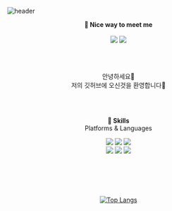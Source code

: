 ![header](https://capsule-render.vercel.app/api?type=Waving&color=6445C4FF&height=300&section=header&text=I'm%20Haeyoung&fontSize=90&animation=fadeIn)
<br>

<p align="center">
    <Strong>🤞 Nice way to meet me</Strong><br><br>
    <a href="https://tistory.com/" target="_blank"><img src="https://img.shields.io/badge/Tech_Blog-DD0B78?style=flat-square&logo=GitHub%20Sponsors&logoColor=white"/></a>
    <a href="mailto:haey1009@gmail.com" target="_blank"><img src="https://img.shields.io/badge/haey1009@gmail.com-EA4335?style=flat-square&logo=Gmail&logoColor=white"/></a>
<!--     <a href="https://www.linkedin.com/in/cowkite/" target="_blank"><img src="https://img.shields.io/badge/SoyeonKim-0A66C2?style=flat-square&logo=Linkedin&logoColor=white"/></a> -->
<!--     <a href="https://www.instagram.com" target="_blank"><img src="https://img.shields.io/badge/Instagram-E4405F?style=flat-square&logo=Instagram&logoColor=white"/></a> -->
    <br>
</p>

<br>
<br>

<p align="center">
안녕하세요👐<br>
저의 깃허브에 오신것을 환영합니다👋
</p>

<!--
<p align="center">
안녕하세요👐<br>
프론트개발자로 일하고 있으며 프론트와백엔드 모두 관심있는 개발자 입니다
</p>
--!>

<br>
<br>

<p align="center">
  <Strong>💪 Skills</Strong>
   <br>
   Platforms & Languages
    </p>

<p align="center" display="inline-block">
        <img src="https://img.shields.io/badge/React-61DAFB?style=for-the-badge&logo=React&logoColor=white"> 
    <img src="https://img.shields.io/badge/Javascript-F7DF1E?style=for-the-badge&logo=Javascript&logoColor=white"> 
    <img src="https://img.shields.io/badge/css-1572B6?style=for-the-badge&logo=css3&logoColor=white">
    <br/>
  <img src="https://img.shields.io/badge/JAVA-007396?style=for-the-badge&logo=java&logoColor=white"> 
    <img src="https://img.shields.io/badge/Spring-6DB33F?style=for-the-badge&logo=Spring&logoColor=white">
    <img src="https://img.shields.io/badge/SpringBoot-6DB33F?style=for-the-badge&logo=SpringBoot&logoColor=white">
<!--     <img src="https://img.shields.io/badge/mysql-4479A1?style=for-the-badge&logo=mysql&logoColor=white"> -->
<!--     <img src="https://img.shields.io/badge/AWS-232F3E?style=for-the-badge&logo=Amazon AWS&logoColor=white"> -->
</p>

<br>

<p align="center">

</p>

<br>
<br>

<div align=center>
<!--
[![Haeyoung's GitHub stats](https://github-readme-stats.vercel.app/api?username=haeyoungim&show_icons=true&theme=github_dark&count_private=true)](https://github.com/anuraghazra/github-readme-stats)
--!>

[![Top Langs](https://github-readme-stats.vercel.app/api/top-langs/?username=haeyoungim&layout=compact)](https://github.com/haeyoungim/github-readme-stats)

<br>

